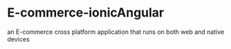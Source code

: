 # E-commerce-ionicAngular
an E-commerce cross platform application that runs on both web and native devices
